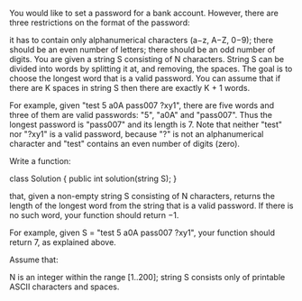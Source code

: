 You would like to set a password for a bank account. However, there are three restrictions on the format of the password:

it has to contain only alphanumerical characters (a−z, A−Z, 0−9);
there should be an even number of letters;
there should be an odd number of digits.
You are given a string S consisting of N characters. String S can be divided into words by splitting it at, and removing, the spaces. The goal is to choose the longest word that is a valid password. You can assume that if there are K spaces in string S then there are exactly K + 1 words.

For example, given "test 5 a0A pass007 ?xy1", there are five words and three of them are valid passwords: "5", "a0A" and "pass007". Thus the longest password is "pass007" and its length is 7. Note that neither "test" nor "?xy1" is a valid password, because "?" is not an alphanumerical character and "test" contains an even number of digits (zero).

Write a function:

class Solution { public int solution(string S); }

that, given a non-empty string S consisting of N characters, returns the length of the longest word from the string that is a valid password. If there is no such word, your function should return −1.

For example, given S = "test 5 a0A pass007 ?xy1", your function should return 7, as explained above.

Assume that:

N is an integer within the range [1..200];
string S consists only of printable ASCII characters and spaces.